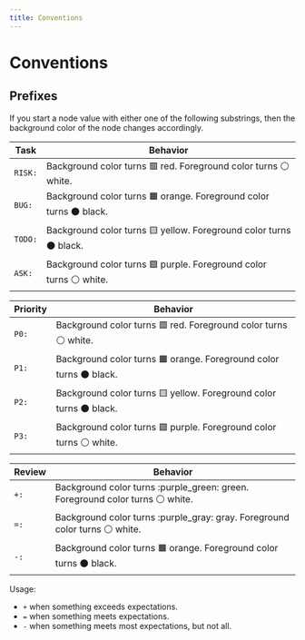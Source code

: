 ```yaml
---
title: Conventions
---
```


# Conventions

## Prefixes

If you start a node value with either one of the following substrings, then the background color of the node changes accordingly.

| Task | Behavior |
|---|---|
| `RISK:` | Background color turns :red_square: red. Foreground color turns :white_circle: white. |
| `BUG:` | Background color turns :orange_square: orange. Foreground color turns :black_circle: black. |
| `TODO:` | Background color turns :yellow_square: yellow. Foreground color turns :black_circle: black. |
| `ASK:` | Background color turns :purple_square: purple. Foreground color turns :white_circle: white. |

| Priority | Behavior |
|---|---|
| `P0:` | Background color turns :red_square: red. Foreground color turns :white_circle: white. |
| `P1:` | Background color turns :orange_square: orange. Foreground color turns :black_circle: black. |
| `P2:` | Background color turns :yellow_square: yellow. Foreground color turns :black_circle: black. |
| `P3:` | Background color turns :purple_square: purple. Foreground color turns :white_circle: white. |

| Review | Behavior |
|---|---|
| `+:` | Background color turns :purple_green: green. Foreground color turns :white_circle: white. |
| `=:` | Background color turns :purple_gray: gray. Foreground color turns :white_circle: white. |
| `-:` | Background color turns :orange_square: orange. Foreground color turns :black_circle: black. |

Usage:
* `+` when something exceeds expectations.
* `=` when something meets expectations.
* `-` when something meets most expectations, but not all.
